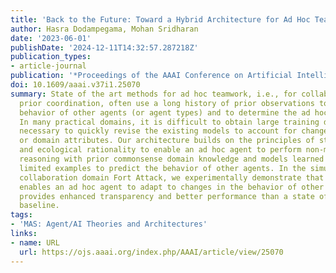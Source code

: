 ```yaml
---
title: 'Back to the Future: Toward a Hybrid Architecture for Ad Hoc Teamwork'
author: Hasra Dodampegama, Mohan Sridharan
date: '2023-06-01'
publishDate: '2024-12-11T14:32:57.287218Z'
publication_types:
- article-journal
publication: '*Proceedings of the AAAI Conference on Artificial Intelligence*'
doi: 10.1609/aaai.v37i1.25070
summary: State of the art methods for ad hoc teamwork, i.e., for collaboration without
  prior coordination, often use a long history of prior observations to model the
  behavior of other agents (or agent types) and to determine the ad hoc agent's behavior.
  In many practical domains, it is difficult to obtain large training datasets, and
  necessary to quickly revise the existing models to account for changes in team composition
  or domain attributes. Our architecture builds on the principles of step-wise refinement
  and ecological rationality to enable an ad hoc agent to perform non-monotonic logical
  reasoning with prior commonsense domain knowledge and models learned rapidly from
  limited examples to predict the behavior of other agents. In the simulated multiagent
  collaboration domain Fort Attack, we experimentally demonstrate that our architecture
  enables an ad hoc agent to adapt to changes in the behavior of other agents, and
  provides enhanced transparency and better performance than a state of the art data-driven
  baseline.
tags:
- 'MAS: Agent/AI Theories and Architectures'
links:
- name: URL
  url: https://ojs.aaai.org/index.php/AAAI/article/view/25070
---
```

